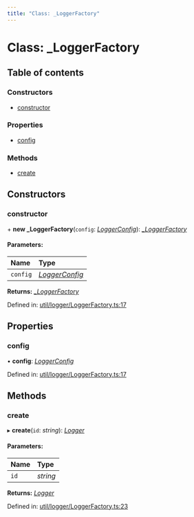 ```yaml
---
title: "Class: _LoggerFactory"
---
```


# Class: \_LoggerFactory

## Table of contents

### Constructors

- [constructor](_loggerfactory.md#constructor)

### Properties

- [config](_loggerfactory.md#config)

### Methods

- [create](_loggerfactory.md#create)

## Constructors

### constructor

\+ **new _LoggerFactory**(`config`: [*LoggerConfig*](../types/loggerconfig.md)): [*\_LoggerFactory*](_loggerfactory.md)

#### Parameters:

Name | Type |
:------ | :------ |
`config` | [*LoggerConfig*](../types/loggerconfig.md) |

**Returns:** [*\_LoggerFactory*](_loggerfactory.md)

Defined in: [util/logger/LoggerFactory.ts:17](https://github.com/44x1carbon/gigantes/blob/89b5bd4/src/util/logger/LoggerFactory.ts#L17)

## Properties

### config

• **config**: [*LoggerConfig*](../types/loggerconfig.md)

Defined in: [util/logger/LoggerFactory.ts:17](https://github.com/44x1carbon/gigantes/blob/89b5bd4/src/util/logger/LoggerFactory.ts#L17)

## Methods

### create

▸ **create**(`id`: *string*): [*Logger*](logger.md)

#### Parameters:

Name | Type |
:------ | :------ |
`id` | *string* |

**Returns:** [*Logger*](logger.md)

Defined in: [util/logger/LoggerFactory.ts:23](https://github.com/44x1carbon/gigantes/blob/89b5bd4/src/util/logger/LoggerFactory.ts#L23)
